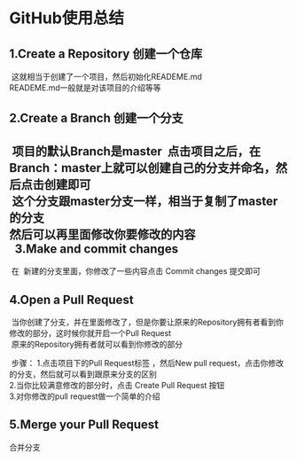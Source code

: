 GitHub使用总结
==============
1.Create a Repository 创建一个仓库
--------
  这就相当于创建了一个项目，然后初始化READEME.md<br>
  READEME.md一般就是对该项目的介绍等等
  
2.Create a Branch 创建一个分支
----------
  项目的默认Branch是master
  点击项目之后，在Branch：master上就可以创建自己的分支并命名，然后点击创建即可<br>
  这个分支跟master分支一样，相当于复制了master的分支<br>
  然后可以再里面修改你要修改的内容<br>
  
3.Make and commit changes
----
  在
  新建的分支里面，你修改了一些内容点击 Commit changes 提交即可
  
4.Open a Pull Request
------
  当你创建了分支，并在里面修改了，但是你要让原来的Repository拥有者看到你修改的部分，这时候你就开启一个Pull Request<br>
  原来的Repository拥有者就可以看到你修改的部分<br>
  
  步骤：
  1.点击项目下的Pull Request标签 ，然后New pull request，点击你修改的分支，然后就可以看到跟原来分支的区别<br>
  2.当你比较满意修改的部分时，点击 Create Pull Request 按钮<br>
  3.对你修改的pull request做一个简单的介绍<br>
  
5.Merge your Pull Request
----
  合并分支
